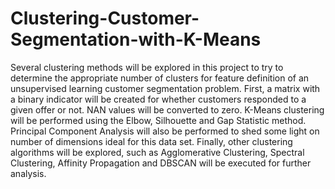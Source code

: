 # Clustering-Customer-Segmentation-with-K-Means

Several clustering methods will be explored in this project to try to determine the appropriate number of clusters for feature definition of an unsupervised learning customer segmentation problem.  First, a matrix with a binary indicator will be created for whether customers responded to a given offer or not.  NAN values will be converted to zero.  K-Means clustering will be performed using the Elbow, Silhouette and Gap Statistic method.  Principal Component Analysis will also be performed to shed some light on number of dimensions ideal for this data set.  Finally, other clustering algorithms will be explored, such as Agglomerative Clustering, Spectral Clustering, Affinity Propagation and DBSCAN will be executed for further analysis.
